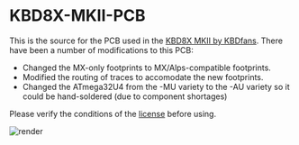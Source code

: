 # KBD8X-MKII-PCB
This is the source for the PCB used in the [KBD8X MKII by KBDfans](https://kbdfans.com/collections/kbd8x-mkii/products/coming-soon-kbd8x-mkii-custom-mechanical-keyboard-kit). There have been a number of modifications to this PCB:
- Changed the MX-only footprints to MX/Alps-compatible footprints.
- Modified the routing of traces to accomodate the new footprints.
- Changed the ATmega32U4 from the -MU variety to the -AU variety so it could be hand-soldered (due to component shortages)


Please verify the conditions of the [license](https://github.com/ai03-2725/KBD8X-MKII-PCB/blob/master/LICENSE) before using.

![render](https://raw.githubusercontent.com/andygunn/KBD8X-MKII-PCB-Alps-Compat/master/KBD8X-MKII-Alps-3D-render.png)
